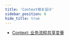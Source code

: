 ```yaml
---
title: 'Context相关设计'
sidebar_position: 8
hide_title: true
---
```


- [Context: 业务流程共享变量](/docs/框架设计/Context相关设计/Context%20业务流程共享变量)